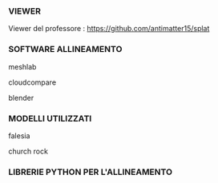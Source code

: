 ### VIEWER

Viewer del professore : https://github.com/antimatter15/splat 



### SOFTWARE ALLINEAMENTO

meshlab 

cloudcompare

blender



### MODELLI UTILIZZATI

falesia 

church rock 



### LIBRERIE PYTHON PER L'ALLINEAMENTO




